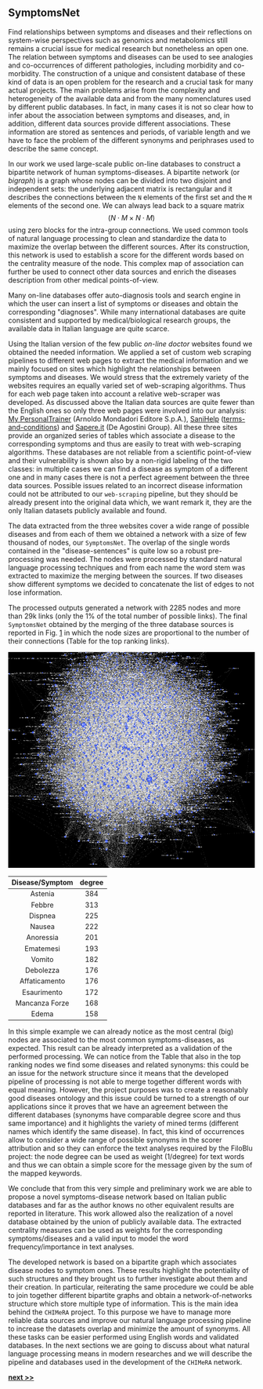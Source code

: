 ## SymptomsNet

Find relationships between symptoms and diseases and their reflections on system-wise perspectives such as genomics and metabolomics still remains a crucial issue for medical research but nonetheless an open one.
The relation between symptoms and diseases can be used to see analogies and co-occurrences of different pathologies, including morbidity and co-morbidity.
The construction of a unique and consistent database of these kind of data is an open problem for the research and a crucial task for many actual projects.
The main problems arise from the complexity and heterogeneity of the available data and from the many nomenclatures used by different public databases.
In fact, in many cases it is not so clear how to infer about the association between symptoms and diseases, and, in addition, different data sources provide different associations.
These information are stored as sentences and periods, of variable length and we have to face the problem of the different synonyms and periphrases used to describe the same concept.

In our work we used large-scale public on-line databases to construct a bipartite network of human symptoms-diseases.
A bipartite network (or *bigraph*) is a graph whose nodes can be divided into two disjoint and independent sets: the underlying adjacent matrix is rectangular and it describes the connections between the `N` elements of the first set and the `M` elements of the second one.
We can always lead back to a square matrix $$(N\cdot M \times N\cdot M)$$ using zero blocks for the intra-group connections.
We used common tools of natural language processing to clean and standardize the data to maximize the overlap between the different sources.
After its construction, this network is used to establish a score for the different words based on the centrality measure of the node.
This complex map of association can further be used to connect other data sources and enrich the diseases description from other medical points-of-view.

Many on-line databases offer auto-diagnosis tools and search engine in which the user can insert a list of symptoms or diseases and obtain the corresponding "diagnoses".
While many international databases are quite consistent and supported by medical/biological research groups, the available data in Italian language are quite scarce.

Using the Italian version of the few public *on-line doctor* websites found we obtained the needed information.
We applied a set of custom web scraping pipelines to different web pages to extract the medical information and we mainly focused on sites which highlight the relationships between symptoms and diseases.
We would stress that the extremely variety of the websites requires an equally varied set of web-scraping algorithms.
Thus for each web page taken into account a relative web-scraper was developed.
As discussed above the Italian data sources are quite fewer than the English ones so only three web pages were involved into our analysis: [My PersonalTrainer](https://m.my-personaltrainer.it/) (Arnoldo Mondadori Editore S.p.A.), [SaniHelp](http://www.sanihelp.it/) ([terms-and-conditions](https://www.iubenda.com/terms-and-conditions/210132)) and [Sapere.it](http://www.sapere.it/) (De Agostini Group).
All these three sites provide an organized series of tables which associate a disease to the corresponding symptoms  and thus are easily to treat with web-scraping algorithms.
These databases are not reliable from a scientific point-of-view and their vulnerability is shown also by a non-rigid labeling of the two classes: in multiple cases we can find a disease as symptom of a different one and in many cases there is not a perfect agreement between the three data sources.
Possible issues related to an incorrect disease information could not be attributed to our `web-scraping` pipeline, but they should be already present into the original data which, we want remark it, they are the only Italian datasets publicly available and found.

The data extracted from the three websites cover a wide range of possible diseases and from each of them we obtained a network with a size of few thousand of nodes, our `SymptomsNet`.
The overlap of the single words contained in the "disease-sentences" is quite low so a robust pre-processing was needed.
The nodes were processed by standard natural language processing techniques and from each name the word stem was extracted to maximize the merging between the sources.
If two diseases show different symptoms we decided to concatenate the list of edges to not lose information.

The processed outputs generated a network with 2285 nodes and more than 29k links (only the 1% of the total number of possible links).
The final `SymptomsNet` obtained by the merging of the three database sources is reported in Fig. [1](../../../../img/symnet.png) in which the node sizes are proportional to the number of their connections (Table for the top ranking links).

![Symptoms-disease network generated by the merging of three public Italian web-pages of auto-diagnosis search engine. The network connects symptom and disease words according to validation agencies. The network comprise 2285 nodes and more than 29k links. In the figure the node size is proportional to its centrality (degree score). In this way the most common symptoms/diseases represent the biggest nodes.](../../../../img/symnet.png)

| Disease/Symptom | degree |
|:---------------:|:------:|
| Astenia         | 384    |
| Febbre          | 313    |
| Dispnea         | 225    |
| Nausea          | 222    |
| Anoressia       | 201    |
| Ematemesi       | 193    |
| Vomito          | 182    |
| Debolezza       | 176    |
| Affaticamento   | 176    |
| Esaurimento     | 172    |
| Mancanza Forze  | 168    |
| Edema           | 158    |

In this simple example we can already notice as the most central (big) nodes are associated to the most common symptoms-diseases, as expected.
This result can be already interpreted as a validation of the performed processing.
We can notice from the Table that also in the top ranking nodes we find some diseases and related synonyms: this could be an issue for the network structure since it means that the developed pipeline of processing is not able to merge together different words with equal meaning.
However, the project purposes was to create a reasonably good diseases ontology and this issue could be turned to a strength of our applications since it proves that we have an agreement between the different databases (synonyms have comparable degree score and thus same importance) and it highlights the variety of mined terms (different names which identify the same disease).
In fact, this kind of occurrences allow to consider a wide range of possible synonyms in the scorer attribution and so they can enforce the text analyses required by the FiloBlu project: the node degree can be used as weight (1/degree) for text words and thus we can obtain a simple score for the message given by the sum of the mapped keywords.

We conclude that from this very simple and preliminary work we are able to propose a novel symptoms-disease network based on Italian public databases and far as the author knows no other equivalent results are reported in literature.
This work allowed also the realization of a novel database obtained by the union of publicly available data.
The extracted centrality measures can be used as weights for the corresponding symptoms/diseases and a valid input to model the word frequency/importance in text analyses.

The developed network is based on a bipartite graph which associates disease nodes to symptom ones.
These results highlight the potentiality of such structures and they brought us to further investigate about them and their creation.
In particular, reiterating the same procedure we could be able to join together different bipartite graphs and obtain a network-of-networks structure which store multiple type of information.
This is the main idea behind the `CHIMeRA` project.
To this purpose we have to manage more reliable data sources and improve our natural language processing pipeline to increase the datasets overlap and minimize the amount of synonyms.
All these tasks can be easier performed using English words and validated databases.
In the next sections we are going to discuss about what natural language processing means in modern researches and we will describe the pipeline and databases used in the development of the `CHIMeRA` network.


[**next >>**](./NLP.md)